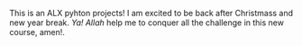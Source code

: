 This is an ALX pyhton projects!
I am excited to be back after Christmass
and new year break. _Ya! Allah_ help me
to conquer all the challenge in this
new course, amen!.
